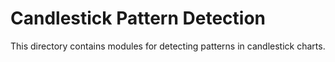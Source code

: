 # Candlestick Pattern Detection

This directory contains modules for detecting patterns in candlestick charts.